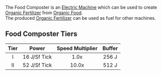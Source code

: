 The Food Composter is an [Electric Machine](https://github.com/Slimefun/Slimefun4/wiki/Electric-Machines) which can be used to create [Organic Fertilizer](https://github.com/Slimefun/Slimefun4/wiki/Miscellaneous-Items) from [Organic Food](https://github.com/Slimefun/Slimefun4/wiki/Miscellaneous-Items).  
The produced [Organic Fertilizer](https://github.com/Slimefun/Slimefun4/wiki/Miscellaneous-Items) can be used as fuel for other machines.

## Food Composter Tiers

| Tier |     Power     | Speed Multiplier | Buffer |
| :--: | :-----------: | :--------------: | :----: |
| I    |  16 J/Sf Tick | 1.0x             | 256 J  |
| II   |  52 J/Sf Tick | 10.0x            | 512 J  |
